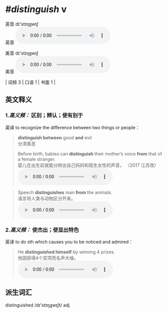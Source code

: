 # ***\#distinguish*** v
英音 dɪ'stɪŋɡwɪʃ  
英音
<audio src="./media/distinguish-B.aac" controls="controls"></audio>

美音 dɪ'stɪŋɡwɪʃ  
美音
<audio src="./media/distinguish.aac" controls="controls"></audio>



| 词频 3 | 口语 1 | 书面 1 |  

英文释义
---
### 1.*高义频：* **区别；辨认；使有别于**  
英译 to recognize the difference between two things or people：

 > **distinguish between** good **and** evil   
 > 分清善恶    

 > Before birth, babies can **distinguish** their mother’s voice **from** that of a female stranger.  
 > 婴儿在出生前就能分辨出自己妈妈和陌生女性的声音。  （2017 江苏改）  
<audio src="./media/distinguish-101_AAC.aac" controls="controls"></audio>

 > Speech **distinguishes** man **from** the animals.  
 > 语言将人类与动物区分开来。    
<audio src="./media/distinguish-2.aac" controls="controls"></audio>

### 2.*高义频：* **使杰出；使显出特色**  
英译  to do sth which causes you to be noticed and admired：

 > He **distinguished himself** by winning 4 prizes.  
 > 他因获得4个奖项而名声大噪。    
<audio src="./media/distinguish-3.aac" controls="controls"></audio>


派生词汇
---
distinguished /dɪ'stɪŋɡwɪʃt/ adj   

